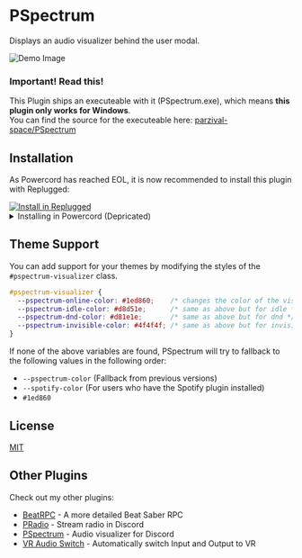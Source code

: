 # PSpectrum

Displays an audio visualizer behind the user modal. 

<img src="https://i.imgur.com/eiubeXY.gif" alt="Demo Image">



### Important! Read this!
This Plugin ships an executeable with it (PSpectrum.exe), which means **this plugin only works for Windows**.<br>
You can find the source for the executeable here: <a href="https://github.com/parzival-space/PSpectrum">parzival-space/PSpectrum</a>



## Installation

As Powercord has reached EOL, it is now recommended to install this plugin with Replugged:

<a href="https://replugged.dev/install?url=parzival-space/powercord-pspectrum">
    <img src="https://img.shields.io/badge/-Install%20in%20Replugged-blue?style=for-the-badge&logo=none" alt="Install in Replugged">
</a>


<br>
<details>
    <summary>Installing in Powercord (Depricated)</summary>

1. Open your powercord plugins directory and run `git clone https://github.com/parzival-space/powercord-pspectrum.git`.
2. Restart discord to fetch missing plugins.
</details>



## Theme Support

You can add support for your themes by modifying the styles of the `#pspectrum-visualizer` class.<br>

```css
#pspectrum-visualizer {
  --pspectrum-online-color: #1ed860;    /* changes the color of the visualizer when the user is online */
  --pspectrum-idle-color: #d8d51e;      /* same as above but for idle */
  --pspectrum-dnd-color: #d81e1e;       /* same as above but for dnd */
  --pspectrum-invisible-color: #4f4f4f; /* same as above but for invisible */
}
```

If none of the above variables are found, PSpectrum will try to fallback to the following values in the following order:

  * `--pspectrum-color` (Fallback from previous versions)
  * `--spotify-color` (For users who have the Spotify plugin installed)
  * `#1ed860`



## License
[MIT](https://choosealicense.com/licenses/mit/)



## Other Plugins

Check out my other plugins:

  - [BeatRPC](https://github.com/parzival-space/powercord-beatrpc) - A more detailed Beat Saber RPC
  - [PRadio](https://github.com/parzival-space/powercord-pradio) - Stream radio in Discord
  - [PSpectrum](https://github.com/parzival-space/powercord-pspectrum) - Audio visualizer for Discord
  - [VR Audio Switch](https://github.com/parzival-space/powercord-vraudioswitch) - Automatically switch Input and Output to VR
